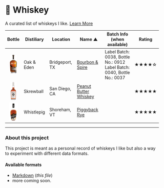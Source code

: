 # 🥃 Whiskey

A curated list of whiskeys I like. [Learn More](#about-this-project)

| Bottle                                                                                       | Distiliary | Location       | Name ▲                                                                 | Batch Info (when available)                                                | Rating |
|----------------------------------------------------------------------------------------------|------------|----------------|------------------------------------------------------------------------|----------------------------------------------------------------------------|--------|
| <div align="center"><img src="images/oak_and_eden_bourbon_and_spire.png" height="60"></div>  | Oak & Eden | Bridgeport, TX | [Bourbon & Spire](https://www.oakandeden.com/bourbon)                  | Label Batch: 0038, Bottle No.: 0912<br>Label Batch: 0040, Bottle No.: 0037 | ★★★★☆  |
| <div align="center"><img src="images/skrewball_peanut_butter_whiskey.png" height="60"></div> | Skrewball  | San Diego, CA  | [Peanut Butter Whiskey](https://www.skrewballwhiskey.com/)             |                                                                            | ★★★★★  |
| <div align="center"><img src="images/whistlepig_piggyback_rye_6yr.png" height="60"></div>    | Whistlepig | Shoreham, VT   | [Piggyback Rye](https://whistlepigwhiskey.com/whiskeys/piggyback-rye/) |                                                                            | ★★★★★  |

----

### About this project

This project is meant as a personal record of whiskeys I like but also a way to experiment with different data formats.

#### Available formats

* [Markdown](README.md) (_this file_)
* more coming soon.

